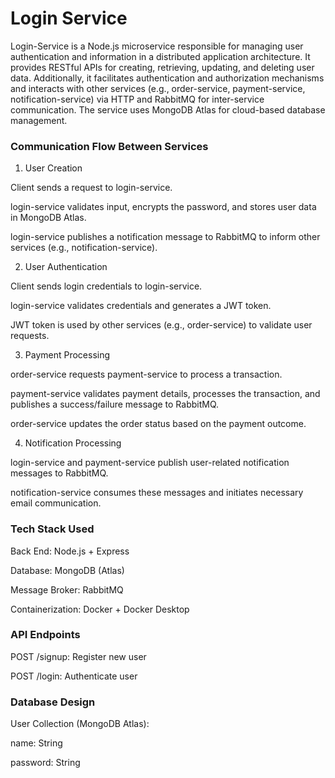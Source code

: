# Login Service

Login-Service is a Node.js microservice responsible for managing user authentication and information in a distributed application architecture. It provides RESTful APIs for creating, retrieving, updating, and deleting user data. Additionally, it facilitates authentication and authorization mechanisms and interacts with other services (e.g., order-service, payment-service, notification-service) via HTTP and RabbitMQ for inter-service communication. The service uses MongoDB Atlas for cloud-based database management.

### Communication Flow Between Services

1. User Creation

Client sends a request to login-service.

login-service validates input, encrypts the password, and stores user data in MongoDB Atlas.

login-service publishes a notification message to RabbitMQ to inform other services (e.g., notification-service).

2. User Authentication

Client sends login credentials to login-service.

login-service validates credentials and generates a JWT token.

JWT token is used by other services (e.g., order-service) to validate user requests.

3. Payment Processing

order-service requests payment-service to process a transaction.

payment-service validates payment details, processes the transaction, and publishes a success/failure message to RabbitMQ.

order-service updates the order status based on the payment outcome.

4. Notification Processing

login-service and payment-service publish user-related notification messages to RabbitMQ.

notification-service consumes these messages and initiates necessary email communication.

### Tech Stack Used

Back End: Node.js + Express

Database: MongoDB (Atlas)

Message Broker: RabbitMQ

Containerization: Docker + Docker Desktop

### API Endpoints

POST /signup: Register new user

POST /login: Authenticate user

### Database Design

User Collection (MongoDB Atlas):

name: String

password: String
